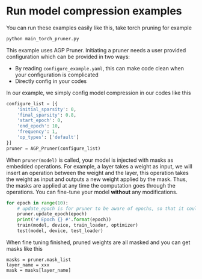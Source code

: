 # Run model compression examples

You can run these examples easily like this, take torch pruning for example

```bash
python main_torch_pruner.py
```

This example uses AGP Pruner. Initiating a pruner needs a user provided configuration which can be provided in two ways:

- By reading ```configure_example.yaml```, this can make code clean when your configuration is complicated
- Directly config in your codes

In our example, we simply config model compression in our codes like this

```python
configure_list = [{
    'initial_sparsity': 0,
    'final_sparsity': 0.8,
    'start_epoch': 0,
    'end_epoch': 10,
    'frequency': 1,
    'op_types': ['default']
}]
pruner = AGP_Pruner(configure_list)
```

When ```pruner(model)``` is called, your model is injected with masks as embedded operations. For example, a layer takes a weight as input, we will insert an operation between the weight and the layer, this operation takes the weight as input and outputs a new weight applied by the mask. Thus, the masks are applied at any time the computation goes through the operations. You can fine-tune your model **without** any modifications.

```python
for epoch in range(10):
    # update_epoch is for pruner to be aware of epochs, so that it could adjust masks during training.
    pruner.update_epoch(epoch)
    print('# Epoch {} #'.format(epoch))
    train(model, device, train_loader, optimizer)
    test(model, device, test_loader)
```

When fine tuning finished,  pruned weights are all masked and you can get masks like this

```
masks = pruner.mask_list
layer_name = xxx
mask = masks[layer_name]
```



